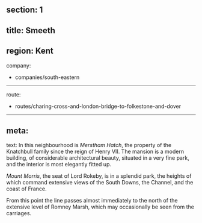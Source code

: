 section: 1
----
title: Smeeth
----
region: Kent
----
company:
- companies/south-eastern
----
route:
- routes/charing-cross-and-london-bridge-to-folkestone-and-dover
----
meta:
----
text: In this neighbourhood is *Merstham Hatch*, the property of the Knatchbull family since the reign of Henry VII. The mansion is a modern building, of considerable architectural beauty, situated in a very fine park, and the interior is most elegantly fitted up.

*Mount Morris*, the seat of Lord Rokeby, is in a splendid park, the heights of which command extensive views of the South Downs, the Channel, and the coast of France.

From this point the line passes almost immediately to the north of the extensive level of Romney Marsh, which may occasionally be seen from the carriages.